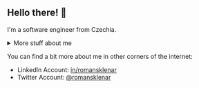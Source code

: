 ## Hello there! 👋

I'm a software engineer from Czechia.

<details>
<summary>
  More stuff about me
</summary>

![Github Stats](https://github-readme-stats.vercel.app/api?username=romansklenar&show_icons=true&rank_icon=github&theme=light&show=discussions_answered&include_all_commits=true)

<div align="center">
<a href="https://github.com/romansklenar"> 
<img src="http://github-profile-summary-cards.vercel.app/api/cards/profile-details?username=romansklenar&theme=algolia" width="100%" /> </br></br>

<img src="http://github-profile-summary-cards.vercel.app/api/cards/repos-per-language?username=romansklenar&theme=algolia" width="31%" align="left"/>
<img src="http://github-profile-summary-cards.vercel.app/api/cards/most-commit-language?username=romansklenar&theme=algolia" width="31%" align="right" />
<img src="https://github-profile-summary-cards.vercel.app/api/cards/productive-time?username=romansklenar&theme=algolia" width="31%" align="center" title="🦉 Night owl" />  


</br></br>
</a>
</div>

</details>

You can find a bit more about me in other corners of the internet:
- LinkedIn Account: [in/romansklenar](https://www.linkedin.com/in/romansklenar/)
- Twitter Account: [@romansklenar](https://twitter.com/romansklenar)

<!--
**romansklenar/romansklenar** is a ✨ _special_ ✨ repository because its `README.md` (this file) appears on your GitHub profile.

Here are some ideas to get you started:

- 🔭 I’m currently working on ...
- 🌱 I’m currently learning ...
- 👯 I’m looking to collaborate on ...
- 🤔 I’m looking for help with ...
- 💬 Ask me about ...
- 📫 How to reach me: ...
- 😄 Pronouns: ...
- ⚡ Fun fact: ...
-->
